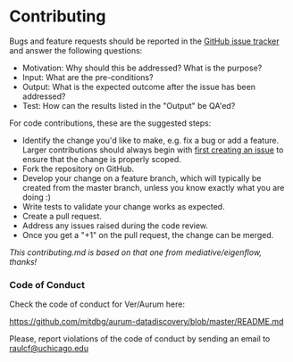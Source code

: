 # Contributing

Bugs and feature requests should be reported in the [GitHub issue
tracker](https://github.com/mitdbg/aurum-datadiscovery/issues/new) and
answer the following questions:

 - Motivation: Why should this be addressed? What is the purpose?
 - Input: What are the pre-conditions?
 - Output: What is the expected outcome after the issue has been addressed?
 - Test: How can the results listed in the "Output" be QA'ed?

For code contributions, these are the suggested steps:

 - Identify the change you'd like to make, e.g. fix a bug or add a feature.
   Larger contributions should always begin with [first creating an
   issue](https://github.com/mitdbg/aurum-datadiscovery/issues/new) to ensure
   that the change is properly scoped.
 - Fork the repository on GitHub.
 - Develop your change on a feature branch, which will typically be created from
the master branch, unless you know exactly what you are doing :)
 - Write tests to validate your change works as expected.
 - Create a pull request.
 - Address any issues raised during the code review.
 - Once you get a "+1" on the pull request, the change can be merged.

*This contributing.md is based on that one from mediative/eigenflow, thanks!*

### Code of Conduct

Check the code of conduct for Ver/Aurum here: 

https://github.com/mitdbg/aurum-datadiscovery/blob/master/README.md

Please, report violations of the code of conduct by sending an email to
raulcf@uchicago.edu
